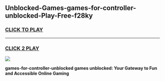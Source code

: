
## Unblocked-Games-games-for-controller-unblocked-Play-Free-f28ky
<h3>
<a href="https://premium76.site?title=games-for-controller-unblocked&ref=15A">CLICK TO PLAY</a></h3>
<hr>

<h3>
<a href="https://premium76.site?title=games-for-controller-unblocked&ref=15A">CLICK 2 PLAY</a>
  
</h3>

<a href="https://premium76.site?title=games-for-controller-unblocked&ref=15A"><img src="https://clearcache.store/games.png"></a>


**games-for-controller-unblocked games unblocked: Your Gateway to Fun and Accessible Online Gaming**
